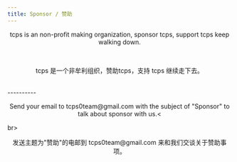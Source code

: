 ```yaml
---
title: Sponsor / 赞助
---
```


<style>
h1 {text-align: center;}
h4 {text-align: center;}
h3 {text-align: center;}
p {text-align: center;}
</style>
<style type="text/css">
  #left{
        text-align:left;
  }
  #right{
        text-align:right;
  }
  #center{
        text-align:center;
  }
</style>

<p>tcps is an non-profit making organization, sponsor tcps, support tcps keep walking down.</p><br>
<p>tcps 是一个非牟利组织，赞助tcps，支持 tcps 继续走下去。</p><br>
----------
<p>Send your email to tcps0team@gmail.com with the subject of "Sponsor" to talk about sponsor with us.<</p>br>
<p>发送主题为"赞助"的电邮到 tcps0team@gmail.com 来和我们交谈关于赞助事项。</p><br>
